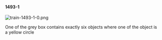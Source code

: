 #### 1493-1
![train-1493-1-0.png](https://github.com/lil-lab/nlvr/raw/master/nlvr/train/images/4/train-1493-1-0.png "train-1493-1-0.png")

One of the grey box contains exactly six objects where one of the object is a yellow circle